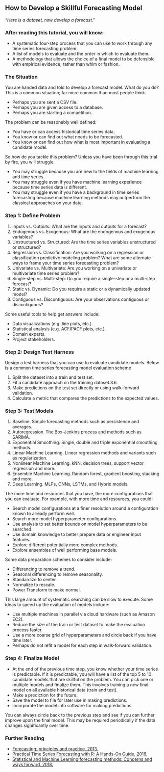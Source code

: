 ## How to Develop a Skillful Forecasting Model
*“Here is a dataset, now develop a forecast.”*

### After reading this tutorial, you will know:
- A systematic four-step process that you can use to work through any time series forecasting problem.
- A list of models to evaluate and the order in which to evaluate them.
- A methodology that allows the choice of a final model to be defensible with empirical evidence, rather than whim or fashion.

### The Situation
You are handed data and told to develop a forecast model. What do you do? This is a common situation; far more common than most people think.
- Perhaps you are sent a CSV file.
- Perhaps you are given access to a database.
- Perhaps you are starting a competition.

The problem can be reasonably well defined:
- You have or can access historical time series data.
- You know or can find out what needs to be forecasted.
- You know or can find out how what is most important in evaluating a candidate model.

So how do you tackle this problem? Unless you have been through this trial by fire, you will struggle.
- You may struggle because you are new to the fields of machine learning and time series.
- You may struggle even if you have machine learning experience because time series data is different.
- You may struggle even if you have a background in time series forecasting because machine learning methods may outperform the classical approaches on your data.


### Step 1: Define Problem
1. Inputs vs. Outputs: What are the inputs and outputs for a forecast?
2. Endogenous vs. Exogenous: What are the endogenous and exogenous variables?
3. Unstructured vs. Structured: Are the time series variables unstructured or structured?
4. Regression vs. Classification: Are you working on a regression or classification predictive modeling problem? What are some alternate ways to frame your time series forecasting problem?
5. Univariate vs. Multivariate: Are you working on a univariate or multivariate time series problem?
6. Single-step vs. Multi-step: Do you require a single-step or a multi-step forecast?
7. Static vs. Dynamic: Do you require a static or a dynamically updated model?
8. Contiguous vs. Discontiguous: Are your observations contiguous or discontiguous?

Some useful tools to help get answers include:
- Data visualizations (e.g. line plots, etc.).
- Statistical analysis (e.g. ACF/PACF plots, etc.).
- Domain experts.
- Project stakeholders.

### Step 2: Design Test Harness
Design a test harness that you can use to evaluate candidate models.
Below is a common time series forecasting model evaluation scheme
1. Split the dataset into a train and test set.
2. Fit a candidate approach on the training dataset.3.6.
3. Make predictions on the test set directly or using walk-forward validation.
4. Calculate a metric that compares the predictions to the expected values.

### Step 3: Test Models
1. Baseline. Simple forecasting methods such as persistence and averages.
2. Autoregression. The Box-Jenkins process and methods such as SARIMA.
3. Exponential Smoothing. Single, double and triple exponential smoothing methods.
4. Linear Machine Learning. Linear regression methods and variants such as regularization.
5. Nonlinear Machine Learning. kNN, decision trees, support vector regression and more.
6. Ensemble Machine Learning. Random forest, gradient boosting, stacking and more.
7. Deep Learning. MLPs, CNNs, LSTMs, and Hybrid models.

The more time and resources that you have, the more configurations that you can evaluate. For example, with more time and resources, you could:
- Search model configurations at a finer resolution around a configuration known to already perform well.
- Search more model hyperparameter configurations.
- Use analysis to set better bounds on model hyperparameters to be searched.
- Use domain knowledge to better prepare data or engineer input features.
- Explore different potentially more complex methods.
- Explore ensembles of well performing base models.

Some data preparation schemes to consider include:
- Differencing to remove a trend.
- Seasonal differencing to remove seasonality.
- Standardize to center.
- Normalize to rescale.
- Power Transform to make normal.

This large amount of systematic searching can be slow to execute. Some ideas to speed up the evaluation of models include:
- Use multiple machines in parallel via cloud hardware (such as Amazon EC2).
- Reduce the size of the train or test dataset to make the evaluation process faster.
- Use a more coarse grid of hyperparameters and circle back if you have time later.
- Perhaps do not refit a model for each step in walk-forward validation.

### Step 4: Finalize Model
- At the end of the previous time step, you know whether your time series is predictable. If it is predictable, you will have a list of the top 5 to 10 candidate models that are skillful on the
problem. You can pick one or multiple models and finalize them. This involves training a new final model on all available historical data (train and test).
- Make a prediction for the future.
- Save the model to file for later use in making predictions.
- Incorporate the model into software for making predictions.

You can always circle back to the previous step and see if you can further improve upon the final model. This may be required periodically if the data changes significantly over time.


### Further Reading
- [Forecasting: principles and practice, 2013.](http://amzn.to/2lln93c)
- [Practical Time Series Forecasting with R: A Hands-On Guide, 2016.](http://amzn.to/2k3QpuV)
- [Statistical and Machine Learning forecasting methods: Concerns and ways forward, 2018.](http://journals.plos.org/plosone/article?id=10.1371/journal.pone.0194889)
